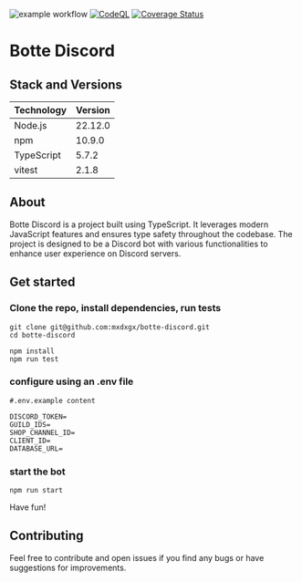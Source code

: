![example workflow](https://github.com/mxdxgx/botte-discord/actions/workflows/ci.yml/badge.svg)
[![CodeQL](https://github.com/mxdxgx/botte-discord/actions/workflows/github-code-scanning/codeql/badge.svg)](https://github.com/mxdxgx/botte-discord/actions/workflows/github-code-scanning/codeql)
[![Coverage Status](https://coveralls.io/repos/github/mxdxgx/botte-discord/badge.svg)](https://coveralls.io/github/mxdxgx/botte-discord)
# Botte Discord

## Stack and Versions

| Technology | Version |
|------------|---------|
| Node.js    | 22.12.0 |
| npm        | 10.9.0  |
| TypeScript | 5.7.2   |
| vitest     | 2.1.8   |

## About

Botte Discord is a project built using TypeScript. It leverages modern JavaScript features and ensures type safety throughout the codebase. The project is designed to be a Discord bot with various functionalities to enhance user experience on Discord servers.

## Get started 

### Clone the repo, install dependencies, run tests
```
git clone git@github.com:mxdxgx/botte-discord.git
cd botte-discord

npm install 
npm run test

```

### configure using an .env file 
```
#.env.example content

DISCORD_TOKEN=
GUILD_IDS=
SHOP_CHANNEL_ID=
CLIENT_ID=
DATABASE_URL=

```

### start the bot 

```
npm run start
```

Have fun! 
## Contributing 
Feel free to contribute and open issues if you find any bugs or have suggestions for improvements.
